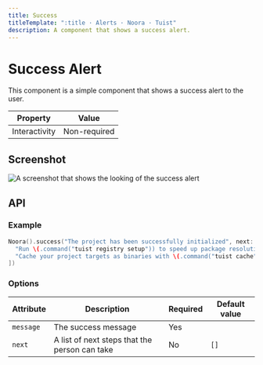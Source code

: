 ```yaml
---
title: Success
titleTemplate: ":title · Alerts · Noora · Tuist"
description: A component that shows a success alert.
---
```


# Success Alert

This component is a simple component that shows a success alert to the user.

| Property | Value |
| --- | --- |
| Interactivity | Non-required |

## Screenshot

![A screenshot that shows the looking of the success alert](/components/alert/success.png)

## API

### Example

```swift
Noora().success("The project has been successfully initialized", next: [
  "Run \(.command("tuist registry setup")) to speed up package resolution",
  "Cache your project targets as binaries with \(.command("tuist cache"))",
])
```

### Options

| Attribute | Description | Required | Default value |
| --- | --- | --- | --- |
| `message` | The success message | Yes | |
| `next` | A list of next steps that the person can take | No | `[]` |
